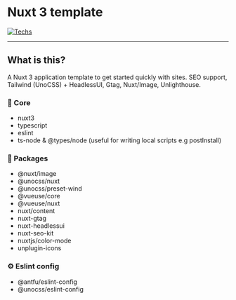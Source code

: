 # Nuxt 3 template
[![Techs](https://skillicons.dev/icons?i=nuxt,tailwind,nodejs,ts)](https://github.com/saganic/nuxt3-template)

----------
## What is this?
A Nuxt 3 application template to get started quickly with sites. SEO support, Tailwind (UnoCSS) + HeadlessUI, Gtag, Nuxt/Image, Unlighthouse.

### 🔐 Core

- nuxt3
- typescript
- eslint
- ts-node & @types/node (useful for writing local scripts e.g postInstall)

### 🎉 Packages

- @nuxt/image
- @unocss/nuxt
- @unocss/preset-wind
- @vueuse/core
- @vueuse/nuxt
- nuxt/content
- nuxt-gtag
- nuxt-headlessui
- nuxt-seo-kit
- nuxtjs/color-mode
- unplugin-icons

### ⚙️ Eslint config

- @antfu/eslint-config
- @unocss/eslint-config
